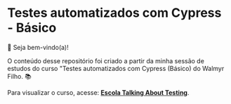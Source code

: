 # Testes automatizados com Cypress - Básico

👋 Seja bem-vindo(a)!

O conteúdo desse repositório foi criado a partir da minha sessão de estudos do curso "Testes automatizados com Cypress (Básico) do Walmyr Filho. 📚 

Para visualizar o curso, acesse: [**Escola Talking About Testing**](https://udemy.com/user/walmyr).
